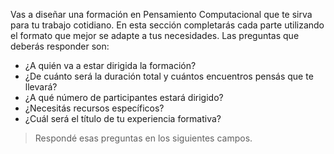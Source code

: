 Vas a diseñar una formación en Pensamiento Computacional que te sirva para tu trabajo cotidiano. En esta sección completarás cada parte utilizando el formato que mejor se adapte a tus necesidades. Las preguntas que deberás responder son:
 
 * ¿A quién va a estar dirigida la formación?
 * ¿De cuánto será la duración total y cuántos encuentros pensás que te llevará?
 * ¿A qué número de participantes estará dirigido?
 * ¿Necesitás recursos específicos?
 * ¿Cuál será el título de tu experiencia formativa?


> Respondé esas preguntas en los siguientes campos.